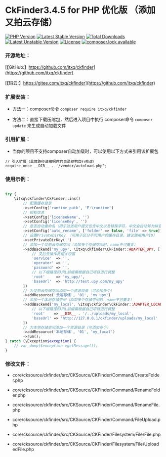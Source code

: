 CkFinder3.4.5 for PHP 优化版 （添加又拍云存储）
===============

[![PHP Version](https://img.shields.io/badge/php-%3E%3D7.1-8892BF.svg)](http://www.php.net/)
[![Latest Stable Version](https://poser.pugx.org/itxq/ckfinder/version)](https://packagist.org/packages/itxq/ckfinder)
[![Total Downloads](https://poser.pugx.org/itxq/ckfinder/downloads)](https://packagist.org/packages/itxq/ckfinder)
[![Latest Unstable Version](https://poser.pugx.org/itxq/ckfinder/v/unstable)](//packagist.org/packages/itxq/ckfinder)
[![License](https://poser.pugx.org/itxq/ckfinder/license)](https://packagist.org/packages/itxq/ckfinder)
[![composer.lock available](https://poser.pugx.org/itxq/ckfinder/composerlock)](https://packagist.org/packages/itxq/ckfinder)
  
### 开源地址：

[【GitHub:】https://github.com/itxq/ckfinder](https://github.com/itxq/ckfinder)

[【码云:】https://gitee.com/itxq/ckfinder](https://github.com/itxq/ckfinder)

### 扩展安装：

+ 方法一：composer命令 `composer require itxq/ckfinder`

+ 方法二：直接下载压缩包，然后进入项目中执行 composer命令 `composer update` 来生成自动加载文件

### 引用扩展：

+ 当你的项目不支持composer自动加载时，可以使用以下方式来引用该扩展包

```
// 引入扩展（具体路径请根据你的目录结构自行修改）
require_once __DIR__ . '/vendor/autoload.php';
```

### 使用示例：

```php

try {
    \itxq\ckfinder\CkFinder::ins()
        // 配置缓存目录
        ->setConfig('runtime_path', 'E:\runtime')
        // 授权信息
        ->setConfig('licenseName', '')
        ->setConfig('licenseKey', '')
        // 是否自动重命名（用于过滤用户提交包含中文以及特殊字符，中文会自动转为拼音）
        ->setConfig('auto_rename', ['folder' => false, 'file' => true])
        // 设置PrivateDirKey （可用于区分不同用户的缓存目录，建议使用用户ID）
        ->setPrivateDirKey('')
        // 添加一个又拍云存储空间（添加多个存储空间时，name不可重复）
        ->addBackend('my_upy', \itxq\ckfinder\CkFinder::ADAPTER_UPY, [
            // 又拍云操作员相关设置
            'service'  => '',
            'operator' => '',
            'password' => '',
            // 以下根路径和URL前缀需根据自己项目进行调整
            'root'     => 'my_upy/',
            'baseUrl'  => 'http://test.upy.com/my_upy'
        ])
        // 为又拍云存储空间添加一个资源目录（可添加多个）
        ->addResource('云端存储', '01', 'my_upy')
        // 添加一个本地存储空间（添加多个存储空间时，name不可重复）
        ->addBackend('my_local', \itxq\ckfinder\CkFinder::ADAPTER_LOCAL, [
            // 以下根路径和URL前缀需根据自己项目进行调整
            'root'    => __DIR__ . '/../uploads/my_local',
            'baseUrl' => 'http://127.0.0.1/ckfinder/uploads/my_local'
        ])
        // 为本地存储空间添加一个资源目录（可添加多个）
        ->addResource('本地存储', '01', 'my_local')
        ->run();
} catch (\Exception$exception) {
    // var_dump($exception->getMessage());
}

```

### 修改文件：

+ core/cksource/ckfinder/src/CKSource/CKFinder/Command/CreateFolder.php

+ core/cksource/ckfinder/src/CKSource/CKFinder/Command/RenameFolder.php

+ core/cksource/ckfinder/src/CKSource/CKFinder/Command/RenameFile.php

+ core/cksource/ckfinder/src/CKSource/CKFinder/Command/FileUpload.php

+ core/cksource/ckfinder/src/CKSource/CKFinder/Filesystem/File/File.php

+ core/cksource/ckfinder/src/CKSource/CKFinder/Filesystem/File/UploadedFile.php
